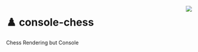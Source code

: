 <img src="https://user-images.githubusercontent.com/50306817/156863223-127f42ab-0b16-4a58-8ff9-b0cba4a1adf5.png" align="right"></img>
# ♟️ console-chess
Chess Rendering but Console
